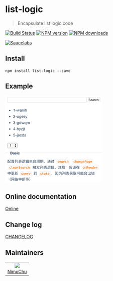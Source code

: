 # list-logic

> Encapsulate list logic code 

[![Build Status](https://api.travis-ci.org/fast-flow/list-logic.svg)](https://travis-ci.org/fast-flow/list-logic)
[![NPM version](https://img.shields.io/npm/v/list-logic.svg?style=flat)](https://npmjs.org/package/list-logic)
[![NPM downloads](http://img.shields.io/npm/dm/list-logic.svg?style=flat)](https://npmjs.org/package/list-logic)

[![Saucelabs](https://saucelabs.com/browser-matrix/list-logic.svg)](https://saucelabs.com/u/list-logic)

## Install

```shell
npm install list-logic --save
```

## Example

[![Preview](./example/preview.png)](http://fast-flow.github.io/list-logic/example)

## Online documentation

[Online](http://fast-flow.github.io/list-logic)

## Change log

[CHANGELOG](./CHANGELOG.md)


## Maintainers

<table>
  <tbody>
    <tr>
      <td align="center">
        <a href="https://github.com/nimojs"><img width="150 height="150" src="https://github.com/nimojs.png?s=150" /></a>
        <br>
        <a href="https://github.com/nimojs">NimoChu</a>
      </td>
    <tr>
  <tbody>
</table>

